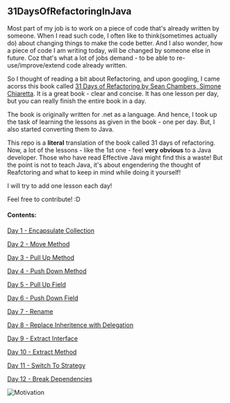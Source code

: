 ## 31DaysOfRefactoringInJava

Most part of my job is to work on a piece of code that's already written by someone.
When I read such code, I often like to think(sometimes actually do) about changing things to make the code better. 
And I also wonder, how a piece of code I am writing today, will be changed by someone else in future. 
Coz that's what a lot of jobs demand - to be able to re-use/improve/extend code already written. 

So I thought of reading a bit about Refactoring, and upon googling, I came acorss this book called [31 Days of Refactoring by Sean Chambers, Simone Chiaretta](https://lostechies.com/wp-content/uploads/2011/03/31DaysRefactoring.pdf).
It is a great book - clear and concise. It has one lesson per day, but you can really finish the entire book in a day. 

The book is originally written for .net as a language. 
And hence, I took up the task of learning the lessons as given in the book - one per day. But, I also started converting them to Java. 

This repo is a **literal** translation of the book called 31 days of refactoring. 
Now, a lot of the lessons - like the 1st one - feel **very obvious** to a Java developer. 
Those who have read Effective Java might find this a waste!
But the point is not to teach Java, it's about engendering the thought of Reafctoring and what to keep in mind while doing it yourself!

I will try to add one lesson each day! 

Feel free to contribute! :D

#### Contents:

[Day 1 - Encapsulate Collection](https://github.com/sunnypatel165/31DaysOfRefactoringInJava/tree/master/src/com/sunnypatel/daysofrefactoringjava/day1/encapsulatecollection)

[Day 2 - Move Method](https://github.com/sunnypatel165/31DaysOfRefactoringInJava/tree/master/src/com/sunnypatel/daysofrefactoringjava/day2/movemethod)

[Day 3 - Pull Up Method](https://github.com/sunnypatel165/31DaysOfRefactoringInJava/tree/master/src/com/sunnypatel/daysofrefactoringjava/day3/pullupmethod)

[Day 4 - Push Down Method](https://github.com/sunnypatel165/31DaysOfRefactoringInJava/tree/master/src/com/sunnypatel/daysofrefactoringjava/day4/pushdownmethod)

[Day 5 - Pull Up Field](https://github.com/sunnypatel165/31DaysOfRefactoringInJava/tree/master/src/com/sunnypatel/daysofrefactoringjava/day5/pullupfield)

[Day 6 - Push Down Field](https://github.com/sunnypatel165/31DaysOfRefactoringInJava/tree/master/src/com/sunnypatel/daysofrefactoringjava/day6/pushdownfield)

[Day 7 - Rename](https://github.com/sunnypatel165/31DaysOfRefactoringInJava/tree/master/src/com/sunnypatel/daysofrefactoringjava/day7/rename)

[Day 8 - Replace Inheritence with Delegation](https://github.com/sunnypatel165/31DaysOfRefactoringInJava/tree/master/src/com/sunnypatel/daysofrefactoringjava/day8/replaceinheritencewithdelegation)

[Day 9 - Extract Interface](https://github.com/sunnypatel165/31DaysOfRefactoringInJava/tree/master/src/com/sunnypatel/daysofrefactoringjava/day9/extractinterface)

[Day 10 - Extract Method](https://github.com/sunnypatel165/31DaysOfRefactoringInJava/tree/master/src/com/sunnypatel/daysofrefactoringjava/day10/extractmethod)

[Day 11 - Switch To Strategy ](https://github.com/sunnypatel165/31DaysOfRefactoringInJava/tree/master/src/com/sunnypatel/daysofrefactoringjava/day11/switchtostrategy)

[Day 12 - Break Dependencies ](https://github.com/sunnypatel165/31DaysOfRefactoringInJava/tree/master/src/com/sunnypatel/daysofrefactoringjava/day12/breakdependencies)

![Motivation](http://s2.quickmeme.com/img/a5/a513a0245a5f0382c8a823cbd1017024f70442c0c1800400281cec8057a10c12.jpg)
